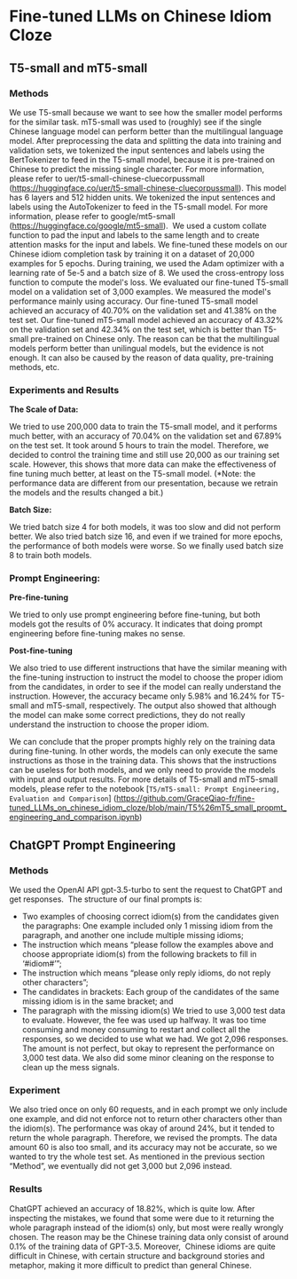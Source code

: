 # Fine-tuned LLMs on Chinese Idiom Cloze

## T5-small and mT5-small

### Methods 

We use T5-small because we want to see how the smaller model performs for the similar task. mT5-small was used to (roughly) see if the single Chinese language model can perform better than the multilingual language model.
After preprocessing the data and splitting the data into training and validation sets, we tokenized the input sentences and labels using the BertTokenizer to feed in the T5-small model, because it is pre-trained on Chinese to predict the missing single character. For more information, please refer to uer/t5-small-chinese-cluecorpussmall (https://huggingface.co/uer/t5-small-chinese-cluecorpussmall). This model has 6 layers and 512 hidden units.
We tokenized the input sentences and labels using the AutoTokenizer to feed in the T5-small model. For more information, please refer to google/mt5-small (https://huggingface.co/google/mt5-small). 
We used a custom collate function to pad the input and labels to the same length and to create attention masks for the input and labels. We fine-tuned these models on our Chinese idiom completion task by training it on a dataset of 20,000 examples for 5 epochs. During training, we used the Adam optimizer with a learning rate of 5e-5 and a batch size of 8. We used the cross-entropy loss function to compute the model's loss.
We evaluated our fine-tuned T5-small model on a validation set of 3,000 examples. We measured the model's performance mainly using accuracy. Our fine-tuned T5-small model achieved an accuracy of 40.70% on the validation set and 41.38% on the test set. Our fine-tuned mT5-small model achieved an accuracy of 43.32% on the validation set and 42.34% on the test set, which is better than T5-small pre-trained on Chinese only. The reason can be that the multilingual models perform better than unilingual models, but the evidence is not enough. It can also be caused by the reason of data quality, pre-training methods, etc.

### Experiments and Results 

**The Scale of Data:**

We tried to use 200,000 data to train the T5-small model, and it performs much better, with an accuracy of 70.04% on the validation set and 67.89% on the test set. It took around 5 hours to train the model. Therefore, we decided to control the training time and still use 20,000 as our training set scale. However, this shows that more data can make the effectiveness of fine tuning much better, at least on the T5-small model.
(*Note: the performance data are different from our presentation, because we retrain the models and the results changed a bit.)

**Batch Size:**

We tried batch size 4 for both models, it was too slow and did not perform better. We also tried batch size 16, and even if we trained for more epochs, the performance of both models were worse. So we finally used batch size 8 to train both models.

### Prompt Engineering:

**Pre-fine-tuning**

We tried to only use prompt engineering before fine-tuning, but both models got the results of 0% accuracy. It indicates that doing prompt engineering before fine-tuning makes no sense.

**Post-fine-tuning**

We also tried to use different instructions that have the similar meaning with the fine-tuning instruction to instruct the model to choose the proper idiom from the candidates, in order to see if the model can really understand the instruction. However, the accuracy became only 5.98% and 16.24% for T5-small and mT5-small, respectively. The output also showed that although the model can make some correct predictions, they do not really understand the instruction to choose the proper idiom. 

We can conclude that the proper prompts highly rely on the training data during fine-tuning. In other words, the models can only execute the same instructions as those in the training data. This shows that the instructions can be useless for both models, and we only need to provide the models with input and output results.
For more details of T5-small and mT5-small models, please refer to the notebook [`T5/mT5-small: Prompt Engineering, Evaluation and Comparison`] (https://github.com/GraceQiao-fr/fine-tuned_LLMs_on_chinese_idiom_cloze/blob/main/T5%26mT5_small_propmt_engineering_and_comparison.ipynb) 

## ChatGPT Prompt Engineering

### Methods

We used the OpenAI API gpt-3.5-turbo to sent the request to ChatGPT and get responses.  The structure of our final prompts is:
* Two examples of choosing correct idiom(s) from the candidates given the paragraphs: One example included only 1 missing idiom from the paragraph, and another one include multiple missing idioms;
* The instruction which means “please follow the examples above and choose appropriate idiom(s) from the following brackets to fill in ‘#idiom#’”;
* The instruction which means “please only reply idioms, do not reply other characters”; 
* The candidates in brackets: Each group of the candidates of the same missing idiom is in the same bracket; and
* The paragraph with the missing idiom(s)
We tried to use 3,000 test data to evaluate. However, the fee was used up halfway. It was too time consuming and money consuming to restart and collect all the responses, so we decided to use what we had. We got 2,096 responses. The amount is not perfect, but okay to represent the performance on 3,000 test data.
We also did some minor cleaning on the response to clean up the mess signals.

### Experiment
We also tried once on only 60 requests, and in each prompt we only include one example, and did not enforce not to return other characters other than the idiom(s). The performance was okay of around 24%, but it tended to return the whole paragraph. Therefore, we revised the prompts.
The data amount 60 is also too small, and its accuracy may not be accurate, so we wanted to try the whole test set. As mentioned in the previous section “Method”, we eventually did not get 3,000 but 2,096 instead.

### Results

ChatGPT achieved an accuracy of 18.82%, which is quite low. After inspecting the mistakes, we found that some were due to it returning the whole paragraph instead of the idiom(s) only, but most were really wrongly chosen.
The reason may be the Chinese training data only consist of around 0.1% of the training data of GPT-3.5. Moreover,  Chinese idioms are quite difficult in Chinese, with certain structure and background stories and metaphor, making it more difficult to predict than general Chinese.

